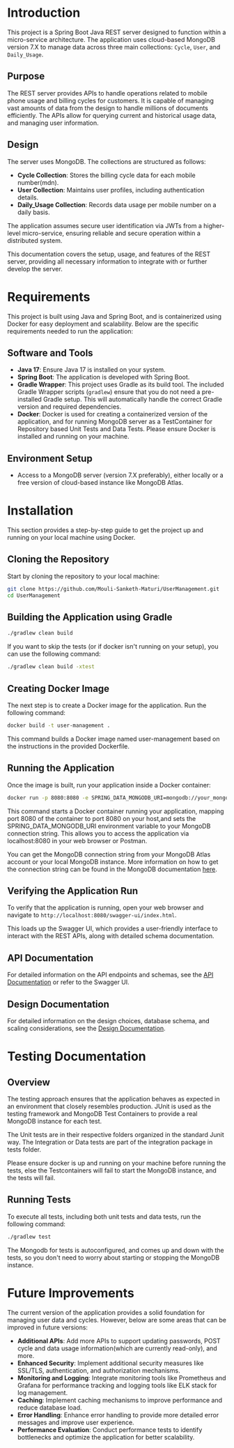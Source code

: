# Introduction

This project is a Spring Boot Java REST server designed to function within a micro-service architecture.
The application uses cloud-based MongoDB version 7.X to manage data across three main collections: `Cycle`, `User`, and `Daily_Usage`.

## Purpose

The REST server provides APIs to handle operations related to mobile phone usage and billing cycles for customers.
It is capable of managing vast amounts of data from the design to handle millions of documents efficiently.
The APIs allow for querying current and historical usage data, and managing user information.

## Design

The server uses MongoDB. The collections are structured as follows:

- **Cycle Collection**: Stores the billing cycle data for each mobile number(mdn).
- **User Collection**: Maintains user profiles, including authentication details.
- **Daily_Usage Collection**: Records data usage per mobile number on a daily basis.

The application assumes secure user identification via JWTs from a higher-level micro-service, ensuring reliable and secure operation within a distributed system.

This documentation covers the setup, usage, and features of the REST server, providing all necessary information to integrate with or further develop the server.

# Requirements

This project is built using Java and Spring Boot, and is containerized using Docker for easy deployment and scalability.
Below are the specific requirements needed to run the application:

## Software and Tools

- **Java 17**: Ensure Java 17 is installed on your system.
- **Spring Boot**: The application is developed with Spring Boot.
- **Gradle Wrapper**: This project uses Gradle as its build tool. The included Gradle Wrapper scripts (`gradlew`) ensure that you do not need a pre-installed Gradle setup. This will automatically handle the correct Gradle version and required dependencies.
- **Docker**: Docker is used for creating a containerized version of the application, and for running MongoDB server as a TestContainer for Repository based Unit Tests and Data Tests. Please ensure Docker is installed and running on your machine.

## Environment Setup

- Access to a MongoDB server (version 7.X preferably), either locally or a free version of cloud-based instance like MongoDB Atlas.

# Installation

This section provides a step-by-step guide to get the project up and running on your local machine using Docker.

## Cloning the Repository

Start by cloning the repository to your local machine:

```bash
git clone https://github.com/Mouli-Sanketh-Maturi/UserManagement.git
cd UserManagement
```
## Building the Application using Gradle

```bash
./gradlew clean build
```

If you want to skip the tests (or if docker isn't running on your setup), you can use the following command:

```bash
./gradlew clean build -xtest
```

## Creating Docker Image

The next step is to create a Docker image for the application. Run the following command:

```bash
docker build -t user-management .
```

This command builds a Docker image named user-management based on the instructions in the provided Dockerfile.

## Running the Application

Once the image is built, run your application inside a Docker container:

```bash
docker run -p 8080:8080 -e SPRING_DATA_MONGODB_URI=mongodb://your_mongodb_uri_here user-management
```

This command starts a Docker container running your application, mapping port 8080 of the container to port 8080 on your host,and sets the SPRING_DATA_MONGODB_URI environment variable to your MongoDB connection string.
This allows you to access the application via localhost:8080 in your web browser or Postman.

You can get the MongoDB connection string from your MongoDB Atlas account or your local MongoDB instance.
More information on how to get the connection string can be found in the MongoDB documentation [here](https://www.mongodb.com/docs/manual/reference/connection-string/). 

## Verifying the Application Run

To verify that the application is running, open your web browser and navigate to `http://localhost:8080/swagger-ui/index.html`.

This loads up the Swagger UI, which provides a user-friendly interface to interact with the REST APIs, along with detailed schema documentation.

## API Documentation

For detailed information on the API endpoints and schemas, see the [API Documentation](./DOCS.md) or refer to the Swagger UI.

## Design Documentation

For detailed information on the design choices, database schema, and scaling considerations, see the [Design Documentation](./DESIGN.md).

# Testing Documentation

## Overview

The testing approach ensures that the application behaves as expected in an environment that closely resembles production.
JUnit is used as the testing framework and MongoDB Test Containers to provide a real MongoDB instance for each test.

The Unit tests are in their respective folders organized in the standard Junit way. The Integration or Data tests are part of the integration package in tests folder.

Please ensure docker is up and running on your machine before running the tests, else the Testcontainers will fail to start the MongoDB instance, and the tests will fail.

## Running Tests

To execute all tests, including both unit tests and data tests, run the following command:

```bash
./gradlew test
```

The Mongodb for tests is autoconfigured, and comes up and down with the tests, so you don't need to worry about starting or stopping the MongoDB instance.

# Future Improvements

The current version of the application provides a solid foundation for managing user data and cycles. However, below are some areas that can be improved in future versions:
- **Additional APIs**: Add more APIs to support updating passwords, POST cycle and data usage information(which are currently read-only), and more.
- **Enhanced Security**: Implement additional security measures like SSL/TLS, authentication, and authorization mechanisms.
- **Monitoring and Logging**: Integrate monitoring tools like Prometheus and Grafana for performance tracking and logging tools like ELK stack for log management.
- **Caching**: Implement caching mechanisms to improve performance and reduce database load.
- **Error Handling**: Enhance error handling to provide more detailed error messages and improve user experience.
- **Performance Evaluation**: Conduct performance tests to identify bottlenecks and optimize the application for better scalability.
